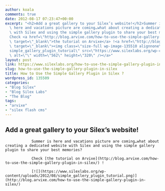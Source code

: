 ```yaml
---
author: koala
comments: true
date: 2012-08-17 07:23:47+00:00
excerpt: "<h2>Add a great gallery to your Silex’s website!</h2>Summer is\
  \ here and vacations picture are coming…what about creating a dedicated website\
  \ with Silex and using the simple gallery plugin to share your best memories?\
  Check <a href=\"http://blog.arvixe.com/how-to-use-the-simple-gallery-plugin-in-silex/\"\
  \ target=\"_blank\">the tutorial on Arvixe</a> !<a href=\"http://blog.arvixe.com/how-to-use-the-simple-gallery-plugin-in-silex/\"\
  \ target=\"_blank\"><img class=\"size-full wp-image-135510 alignnone\" title=\"\
  simple_gallery_plugin_tutorial\" src=\"https://www.silexlabs.org/wp-content/uploads/2012/08/simple_gallery_plugin_tutorial.png\"\
  \ alt=\"\" width=\"562\" height=\"320\" /></a>"
layout: post
link: https://www.silexlabs.org/how-to-use-the-simple-gallery-plugin-in-silex/
slug: how-to-use-the-simple-gallery-plugin-in-silex
title: How to Use the Simple Gallery Plugin in Silex ?
wordpress_id: 135509
categories:
- "Blog Silex"
- "Blog Silex Labs"
- "The Blog"
tags:
- "arvixe"
- "silex flash cms"
---
```


## Add a great gallery to your Silex’s website!


				Summer is here and vacations picture are coming…what about creating a dedicated website with Silex and using the simple gallery plugin to share your best memories?

				Check [the tutorial on Arvixe](http://blog.arvixe.com/how-to-use-the-simple-gallery-plugin-in-silex/) !

				[![](https://www.silexlabs.org/wp-content/uploads/2012/08/simple_gallery_plugin_tutorial.png)](http://blog.arvixe.com/how-to-use-the-simple-gallery-plugin-in-silex/)
